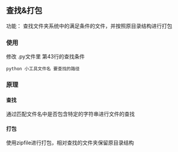 ## 查找&打包
功能： 查找文件夹系统中的满足条件的文件，并按照原目录结构进行打包

### 使用
修改 .py文件里 第43行的查找条件
```
python 小工具文件名 要查找的路径
```

### 原理

#### 查找
通过匹配文件名中是否包含特定的字符串进行文件的查找

#### 打包
使用zipfile进行打包，相对查找的文件夹保留原目录结构
